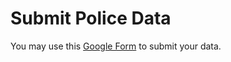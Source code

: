 # Submit Police Data

You may use this [Google Form](https://docs.google.com/forms/d/1_-mhRQvUQVOweKn9rxM0WtU251NFvCXaf1qxxy_0Dzs/edit?usp=sharing) to submit your data.

